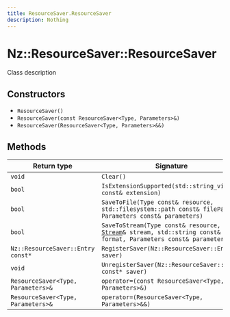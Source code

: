 ```yaml
---
title: ResourceSaver.ResourceSaver
description: Nothing
---
```


# Nz::ResourceSaver::ResourceSaver

Class description

## Constructors

- `ResourceSaver()`
- `ResourceSaver(const ResourceSaver<Type, Parameters>&)`
- `ResourceSaver(ResourceSaver<Type, Parameters>&&)`

## Methods

| Return type | Signature |
| ----------- | --------- |
| `void` | `Clear()` |
| `bool` | `IsExtensionSupported(std::string_view const& extension)` |
| `bool` | `SaveToFile(Type const& resource, std::filesystem::path const& filePath, Parameters const& parameters)` |
| `bool` | `SaveToStream(Type const& resource, `[`Stream`](documentation/generated/Core/Stream.md)`& stream, std::string const& format, Parameters const& parameters)` |
| `Nz::ResourceSaver::Entry const*` | `RegisterSaver(Nz::ResourceSaver::Entry saver)` |
| `void` | `UnregisterSaver(Nz::ResourceSaver::Entry const* saver)` |
| `ResourceSaver<Type, Parameters>&` | `operator=(const ResourceSaver<Type, Parameters>&)` |
| `ResourceSaver<Type, Parameters>&` | `operator=(ResourceSaver<Type, Parameters>&&)` |
